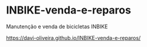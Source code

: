 # INBIKE-venda-e-reparos
Manutenção e venda de bicicletas INBIKE

https://davi-oliveira.github.io/INBIKE-venda-e-reparos/

